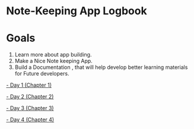 # Note-Keeping App Logbook

# Goals

1. Learn more about app building.
2. Make a Nice Note keeping App.
3. Build a Documentation , that will help develop better learning materials for Future developers.


[- Day 1 (Chapter 1)](chapters/chapter_1.md)


[- Day 2 (Chapter 2)](chapters/chapter_2.md)


[- Day 3 (Chapter 3)](chapters/chapter_3.md)

[- Day 4 (Chapter 4)](chapters/chapter_4.md)
